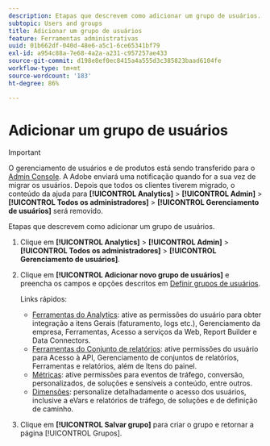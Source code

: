 ```yaml
---
description: Etapas que descrevem como adicionar um grupo de usuários.
subtopic: Users and groups
title: Adicionar um grupo de usuários
feature: Ferramentas administrativas
uuid: 01b662df-040d-48e6-a5c1-6ce65341bf79
exl-id: a954c88a-7e68-4a2a-a231-c957257ae433
source-git-commit: d198e8ef0ec8415a4a555d3c385823baad6104fe
workflow-type: tm+mt
source-wordcount: '183'
ht-degree: 86%

---
```


# Adicionar um grupo de usuários

>[!IMPORTANT]
>
>O gerenciamento de usuários e de produtos está sendo transferido para o [Admin Console](https://helpx.adobe.com/br/enterprise/using/admin-console.html). A Adobe enviará uma notificação quando for a sua vez de migrar os usuários. Depois que todos os clientes tiverem migrado, o conteúdo da ajuda para **[!UICONTROL Analytics]** > **[!UICONTROL Admin]** > **[!UICONTROL Todos os administradores]** > **[!UICONTROL Gerenciamento de usuários]** será removido.

Etapas que descrevem como adicionar um grupo de usuários.

1. Clique em **[!UICONTROL Analytics]** > **[!UICONTROL Admin]** > **[!UICONTROL Todos os administradores]** > **[!UICONTROL Gerenciamento de usuários]**.
1. Clique em **[!UICONTROL Adicionar novo grupo de usuários]** e preencha os campos e opções descritos em [Definir grupos de usuários](/help/admin/user-management2/c-user-groups/groups.md).

   Links rápidos:

   * [Ferramentas do Analytics](/help/admin/user-management2/c-customize-report-access/groups-analytics-tools.md): ative as permissões do usuário para obter integração a itens Gerais (faturamento, logs etc.), Gerenciamento da empresa, Ferramentas, Acesso a serviços da Web, Report Builder e Data Connectors.
   * [Ferramentas do Conjunto de relatórios](/help/admin/user-management2/c-customize-report-access/groups-report-suite-tools.md): ative permissões do usuário para Acesso à API, Gerenciamento de conjuntos de relatórios, Ferramentas e relatórios, além de Itens do painel.
   * [Métricas](/help/admin/user-management2/c-customize-report-access/groups-metrics.md): ative permissões para eventos de tráfego, conversão, personalizados, de soluções e sensíveis a conteúdo, entre outros.
   * [Dimensões](/help/admin/user-management2/c-customize-report-access/groups-dimensions.md): personalize detalhadamente o acesso dos usuários, inclusive a eVars e relatórios de tráfego, de soluções e de definição de caminho.

1. Clique em **[!UICONTROL Salvar grupo]** para criar o grupo e retornar a página [!UICONTROL Grupos].
